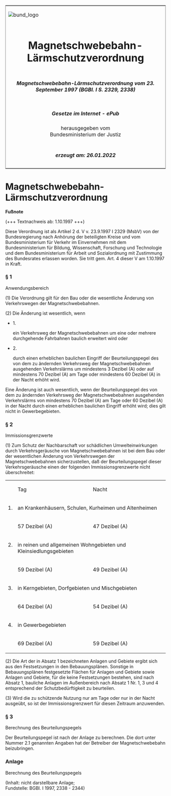 <span id="DECKBLATT.html"></span>

<table border="0" frame="border" width="100%">

<tr valign="top">

<td align="left">

![bund\_logo](BfJ_2021_Web_de_de.gif)

</td>

<td align="right">

 

</td>

</tr>

<tr align="center" valign="middle">

<td colspan="2">

# Magnetschwebebahn-Lärmschutzverordnung

</td>

</tr>

<tr align="center" valign="middle">

<td colspan="2">

##### Magnetschwebebahn-Lärmschutzverordnung vom 23. September 1997 (BGBl. I S. 2329, 2338)

</td>

</tr>

<tr align="center" valign="middle">

<td colspan="2">

  
  

##### Gesetze im Internet - ePub  
  
herausgegeben vom  
Bundesministerium der Justiz

</td>

</tr>

<tr align="center" valign="bottom">

<td colspan="2">

  
  

##### erzeugt am: 26.01.2022

</td>

</tr>

</table>

<span id="BJNR233800997.html"></span>

# Magnetschwebebahn-Lärmschutzverordnung

<div>

  
**Fußnote**

<div class="jnhtml">

<div>

<div class="jurAbsatz">

(+++ Textnachweis ab: 1.10.1997 +++)

</div>

<div class="jurAbsatz">

  
Diese Verordnung ist als Artikel 2 d. V v. 23.9.1997 I 2329 (MsbV) von
der Bundesregierung nach Anhörung der beteiligten Kreise und vom
Bundesministerium für Verkehr im Einvernehmen mit dem Bundesministerium
für Bildung, Wissenschaft, Forschung und Technologie und dem
Bundesministerium für Arbeit und Sozialordnung mit Zustimmung des
Bundesrates erlassen worden. Sie tritt gem. Art. 4 dieser V am 1.10.1997
in Kraft.

</div>

</div>

</div>

</div>

<span id="BJNR233800997BJNE000100305.html"></span>

### § 1  
Anwendungsbereich

<div>

<div class="jnhtml">

<div>

<div class="jurAbsatz">

(1) Die Verordnung gilt für den Bau oder die wesentliche Änderung von
Verkehrswegen der Magnetschwebebahnen.

</div>

<div class="jurAbsatz">

(2) Die Änderung ist wesentlich, wenn

  - 1\.
    
    <div style="">
    
    ein Verkehrsweg der Magnetschwebebahnen um eine oder mehrere
    durchgehende Fahrbahnen baulich erweitert wird oder
    
    </div>

  - 2\.
    
    <div style="">
    
    durch einen erheblichen baulichen Eingriff der Beurteilungspegel des
    von dem zu ändernden Verkehrsweg der Magnetschwebebahnen ausgehenden
    Verkehrslärms um mindestens 3 Dezibel (A) oder auf mindestens 70
    Dezibel (A) am Tage oder mindestens 60 Dezibel (A) in der Nacht
    erhöht wird.
    
    </div>

Eine Änderung ist auch wesentlich, wenn der Beurteilungspegel des von
dem zu ändernden Verkehrsweg der Magnetschwebebahnen ausgehenden
Verkehrslärms von mindestens 70 Dezibel (A) am Tage oder 60 Dezibel (A)
in der Nacht durch einen erheblichen baulichen Eingriff erhöht wird;
dies gilt nicht in Gewerbegebieten.

</div>

</div>

</div>

</div>

<span id="BJNR233800997BJNE000200305.html"></span>

### § 2  
Immissionsgrenzwerte

<div>

<div class="jnhtml">

<div>

<div class="jurAbsatz">

(1) Zum Schutz der Nachbarschaft vor schädlichen Umwelteinwirkungen
durch Verkehrsgeräusche von Magnetschwebebahnen ist bei dem Bau oder der
wesentlichen Änderung von Verkehrswegen der Magnetschwebebahnen
sicherzustellen, daß der Beurteilungspegel dieser Verkehrsgeräusche
einen der folgenden Immissionsgrenzwerte nicht überschreitet:  

<table style="border: none;">

<colgroup>

<col align="left" width="6%">

</col>

<col align="left" width="47%">

</col>

<col align="left" width="47%">

</col>

</colgroup>

<tbody valign="top">

<tr>

<td style align="left" valign="top" charoff="50">

 

</div>

</div>

</div>

</div>

</td>

<td style align="left" valign="top" charoff="50">

Tag

</td>

<td style align="left" valign="top" charoff="50">

Nacht

</td>

</tr>

<tr>

<td style align="left" valign="top" charoff="50">

1\.

</td>

<td style colspan="2" align="left" valign="top" charoff="50">

an Krankenhäusern, Schulen, Kurheimen und Altenheimen

</td>

</tr>

<tr>

<td style align="left" valign="top" charoff="50">

 

</td>

<td style align="left" valign="top" charoff="50">

57 Dezibel (A)

</td>

<td style align="left" valign="top" charoff="50">

47 Dezibel (A)

</td>

</tr>

<tr>

<td style align="left" valign="top" charoff="50">

2\.

</td>

<td style colspan="2" align="left" valign="top" charoff="50">

in reinen und allgemeinen Wohngebieten und Kleinsiedlungsgebieten

</td>

</tr>

<tr>

<td style align="left" valign="top" charoff="50">

 

</td>

<td style align="left" valign="top" charoff="50">

59 Dezibel (A)

</td>

<td style align="left" valign="top" charoff="50">

49 Dezibel (A)

</td>

</tr>

<tr>

<td style align="left" valign="top" charoff="50">

3\.

</td>

<td style colspan="2" align="left" valign="top" charoff="50">

in Kerngebieten, Dorfgebieten und Mischgebieten

</td>

</tr>

<tr>

<td style align="left" valign="top" charoff="50">

 

</td>

<td style align="left" valign="top" charoff="50">

64 Dezibel (A)

</td>

<td style align="left" valign="top" charoff="50">

54 Dezibel (A)

</td>

</tr>

<tr>

<td style align="left" valign="top" charoff="50">

4\.

</td>

<td style colspan="2" align="left" valign="top" charoff="50">

in Gewerbegebieten

</td>

</tr>

<tr>

<td style align="left" valign="top" charoff="50">

 

</td>

<td style align="left" valign="top" charoff="50">

69 Dezibel (A)

</td>

<td style align="left" valign="top" charoff="50">

59 Dezibel (A)

</td>

</tr>

</tbody>

</table>

</div>

<div class="jurAbsatz">

(2) Die Art der in Absatz 1 bezeichneten Anlagen und Gebiete ergibt sich
aus den Festsetzungen in den Bebauungsplänen. Sonstige in
Bebauungsplänen festgesetzte Flächen für Anlagen und Gebiete sowie
Anlagen und Gebiete, für die keine Festsetzungen bestehen, sind nach
Absatz 1, bauliche Anlagen im Außenbereich nach Absatz 1 Nr. 1, 3 und 4
entsprechend der Schutzbedürftigkeit zu beurteilen.

</div>

<div class="jurAbsatz">

(3) Wird die zu schützende Nutzung nur am Tage oder nur in der Nacht
ausgeübt, so ist der Immissionsgrenzwert für diesen Zeitraum anzuwenden.

</div>

</div>

</div>

</div>

<span id="BJNR233800997BJNE000300305.html"></span>

### § 3  
Berechnung des Beurteilungspegels

<div>

<div class="jnhtml">

<div>

<div class="jurAbsatz">

Der Beurteilungspegel ist nach der Anlage zu berechnen. Die dort unter
Nummer 2.1 genannten Angaben hat der Betreiber der Magnetschwebebahn
beizubringen.

</div>

</div>

</div>

</div>

<span id="BJNR233800997BJNE000400305.html"></span>

### Anlage  
Berechnung des Beurteilungspegels

<div>

<div class="jnhtml">

<div>

<div class="jurAbsatz">

<div class="kommentar_Fundstelle">

(Inhalt: nicht darstellbare Anlage;  
Fundstelle: BGBl. I 1997, 2338 - 2344)

</div>

</div>

</div>

</div>

</div>

